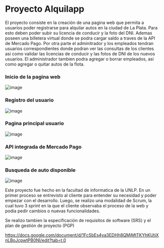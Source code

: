 # Proyecto Alquilapp 

El proyecto consiste en la creación de una pagina web que permita a usuarios poder registrarse para alquilar autos en la ciudad de La Plata. 
Para esto deben poder subir su licencia de conducir y la foto del DNI. Ademas poseen una billetera virtual donde se podra cargar saldo a traves de la API de Mercado Pago.
Por otra parte el adminitrador y los empleados tendran usuarios correspondientes donde podran ver las consultas de los clientes asi como validar las licencias de conducir y las fotos de DNI de los nuevos usuarios.
El administrador tambien podra agregar o borrar empleados, asi como agregar o quitar autos de la flota.


### Inicio de la pagina web

![image](https://github.com/user-attachments/assets/97f2ebda-c233-4289-b613-eb8d468787ec)

### Registro del usuario

![image](https://github.com/user-attachments/assets/2fdd0651-78d7-46ba-9e9f-0a31553ca273)

### Pagina principal usuario

![image](https://github.com/user-attachments/assets/441e9b1a-61b5-4f18-8e7c-e36329c89e3d)

### API integrada de Mercado Pago

![image](https://github.com/user-attachments/assets/bb40ff7e-9cb3-4917-bf80-74ee90ae4e7a)

### Busqueda de auto disponible

![image](https://github.com/user-attachments/assets/7bec2f9d-534e-4648-9ad3-cabffa99deda)

Este proyecto fue hecho en la facultad de informatica de la UNLP. 
En un primer proceso se entrevisto al cliente para entender su necesidad y poder empezar con el desarrollo.
Luego, se realizo una modalidad de Scrum, la cual tuvo 3 sprint en la que el cliente observaba el proceso de la web y podia pedir cambios o nuevas funcionalidades.

Se realizo tambien la especificación de requisitos de software (SRS) y el plan de gestión de proyecto (PGP)

https://docs.google.com/document/d/1FcSbEs4ya3EDHh8QMjMtTKYhKUtiXnLBoJcpwtPB0NI/edit?tab=t.0
